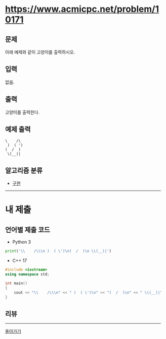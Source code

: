 # https://www.acmicpc.net/problem/10171


## 문제

아래 예제와 같이 고양이를 출력하시오.

## 입력

없음.

## 출력

고양이를 출력한다.

## 예제 출력

```
\    /\
 )  ( ')
(  /  )
 \(__)|
```

## 알고리즘 분류

- [구현](https://www.acmicpc.net/problem/tag/102)

---
# 내 제출

## 언어별 제출 코드

- Python 3
```python
print('\\    /\\\n )  ( \')\n(  /  )\n \\(__)|')
```

- C++ 17
```c++
#include <iostream>
using namespace std;

int main()
{
    cout << "\\    /\\\n" << " )  ( \')\n" << "(  /  )\n" << " \\(__)|\n";
}
```

## 리뷰




---
[돌아가기](Baekjoon/Step.md)